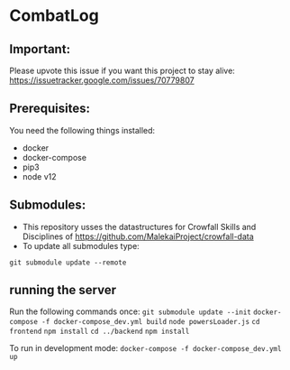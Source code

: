 # CombatLog

## Important:
Please upvote this issue if you want this project to stay alive: https://issuetracker.google.com/issues/70779807

## Prerequisites:
You need the following things installed:
- docker
- docker-compose
- pip3
- node v12

## Submodules:
- This repository usses the datastructures for Crowfall Skills and Disciplines of https://github.com/MalekaiProject/crowfall-data
- To update all submodules type:

`git submodule update --remote`

## running the server
Run the following commands once:
`git submodule update --init`
`docker-compose -f docker-compose_dev.yml build`
`node powersLoader.js`
`cd frontend`
`npm install`
`cd ../backend`
`npm install`

To run in development mode:
`docker-compose -f docker-compose_dev.yml up`

